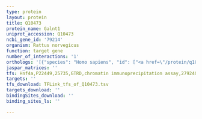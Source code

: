 ```yaml
---
type: protein
layout: protein
title: Q10473
protein_name: Galnt1
uniprot_accession: Q10473
ncbi_gene_id: '79214'
organism: Rattus norvegicus
function: target gene
number_of_interactions: '1'
orthologs: '[{"species": "Homo sapiens", "id": ["<a href=\"/protein/q10472\">Q10472</a>"]}, {"species": "Danio rerio", "id": ["<a href=\"/protein/e7fda0\">E7FDA0</a>"]}, {"species": "Mus musculus", "id": ["<a href=\"/protein/o08912\">O08912</a>"]}, {"species": "Caenorhabditis elegans", "id": ["<a href=\"/protein/p34678\">P34678</a>"]}, {"species": "Drosophila melanogaster", "id": ["<a href=\"/protein/q6wv17\">Q6WV17</a>"]}]'
jaspar_matrices: ''
tfs: Hnf4a,P22449,25735,GTRD,chromatin immunoprecipitation assay,27924024%5Buid%5D,No
targets: ''
tfs_download: TFLink_tfs_of_Q10473.tsv
targets_download: ''
bindingSites_download: ''
binding_sites_ls: ''

---
```

